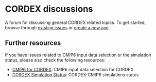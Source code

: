 # CORDEX discussions

A forum for discussing general CORDEX related topics. To get started, browse through [existing issues](https://github.com/WCRP-CORDEX/discuss/issues) or [create a new one](https://github.com/WCRP-CORDEX/discuss/issues/new/choose).

## Further resources

If you have issues related to CMIP6 input data selection or the simulation status, please also check the following resources: 

* [CMIP6 for CORDEX](https://github.com/WCRP-CORDEX/cmip6-for-cordex): CMIP6 input data selection for CORDEX
* [CORDEX Simulation Status](https:/github.com/WCRP-CORDEX/simulation-status): CORDEX-CMIP6 simulations status
